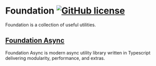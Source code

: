 # Foundation [![GitHub license](https://img.shields.io/badge/license-MIT-blue.svg)](https://github.com/facebook/react/blob/master/LICENSE)

Foundation is a collection of useful utilities.

## [Foundation Async](https://github.com/pyoung213/Foundation/tree/master/packages/async)

Foundation Async is modern async utility library written in Typescript delivering modularity, performance, and extras.